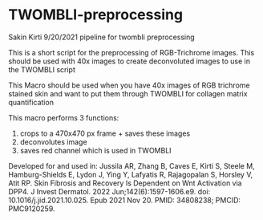 # TWOMBLI-preprocessing
Sakin Kirti 9/20/2021
pipeline for twombli preprocessing

This is a short script for the preprocessing of RGB-Trichrome images. This should be used with 40x images to create deconvoluted images to use in the TWOMBLI script

This Macro should be used when you have 40x images of RGB trichrome stained
skin and want to put them through TWOMBLI for collagen matrix quantification

This macro performs 3 functions:  
1. crops to a 470x470 px frame + saves these images  
2. deconvolutes image
3. saves red channel which is used in TWOMBLI

Developed for and used in:
Jussila AR, Zhang B, Caves E, Kirti S, Steele M, Hamburg-Shields E, Lydon J, Ying Y, Lafyatis R, Rajagopalan S, Horsley V, Atit RP. Skin Fibrosis and Recovery Is Dependent on Wnt Activation via DPP4. J Invest Dermatol. 2022 Jun;142(6):1597-1606.e9. doi: 10.1016/j.jid.2021.10.025. Epub 2021 Nov 20. PMID: 34808238; PMCID: PMC9120259.
